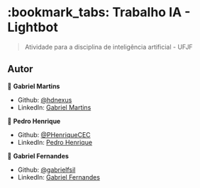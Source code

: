 <h1>:bookmark_tabs: Trabalho IA - Lightbot</h1>

>Atividade para a disciplina de inteligência artificial - UFJF

## Autor

👤 **Gabriel Martins**

- Github: [@hdnexus](https://github.com/hdnexus)
- LinkedIn: [Gabriel Martins](https://www.linkedin.com/in/gabriel-martins-616874161/)

👤 **Pedro Henrique**

* Github: [@PHenriqueCEC](https://github.com/PHenriqueCEC)
* LinkedIn: [Pedro Henrique](https://www.linkedin.com/in/pedro-henrique-77baa01a9/)

👤 **Gabriel Fernandes**

* Github: [@gabrielfsil](https://github.com/gabrielfsil)
* LinkedIn: [Gabriel Fernandes](https://www.linkedin.com/in/gabriel-fernandes-9501/)